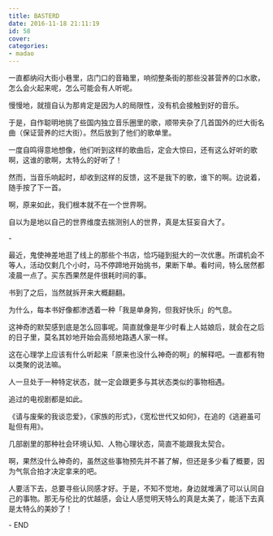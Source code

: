 ```yaml
---
title: BASTERD
date: 2016-11-18 21:11:19
id: 58
cover: 
categories:
- madao
---
```


 一直都纳闷大街小巷里，店门口的音箱里，响彻整条街的那些没甚营养的口水歌，怎么会火起来呢，怎么可能会有人听呢。

 慢慢地，就擅自认为那肯定是因为人的局限性，没有机会接触到好的音乐。

 于是，自作聪明地挑了些国内独立音乐圈里的歌，顺带夹杂了几首国外的烂大街名曲（保证营养的烂大街）。然后放到了他们的歌单里。

 一度自鸣得意地想像，他们听到这样的歌曲后，定会大惊曰，还有这么好听的歌啊，这谁的歌啊，太特么的好听了！

 然而，当音乐响起时，却收到这样的反馈，这不是我下的歌，谁下的啊。边说着，随手按了下一首。

 啊，原来如此，我们根本就不在一个世界啊。

 自以为是地以自己的世界维度去揣测别人的世界，真是太狂妄自大了。

\-

 最近，鬼使神差地逛了线上的那些个书店，恰巧碰到挺大的一次优惠。所谓机会不等人，活动仅剩几个小时，马不停蹄地开始挑书，果断下单。看时间，特么居然都凌晨一点了。买东西果然是件很耗时间的事。

 书到了之后，当然就拆开来大概翻翻。

 为什么，每本书好像都渗透着一种「我是单身狗，但我好快乐」的气息。

 这神奇的默契感到底是怎么回事呢。简直就像是年少时看上人姑娘后，就会在之后的日子里，莫名其妙地开始会高频地路遇人家一样。

 这在心理学上应该有什么听起来「原来也没什么神奇的啊」的解释吧。一直都有物以类聚的说法嘛。

 人一旦处于一种特定状态，就一定会跟更多与其状态类似的事物相遇。

 追过的电视剧都是如此。

 《请与废柴的我谈恋爱》，《家族的形式》，《宽松世代又如何》，在追的《逃避虽可耻但有用》。

 几部剧里的那种社会环境认知、人物心理状态，简直不能跟我太契合。

 啊，果然没什么神奇的，虽然这些事物预先并不甚了解，但还是多少看了概要，因为气氛合拍才决定拿来的吧。

 人要活下去，总要寻些认同感才好。于是，不知不觉地，身边就堆满了可以认同自己的事物。那无与伦比的优越感，会让人感觉明天特么的真是太美了，能活下去真是太特么的美妙了！

\- END

